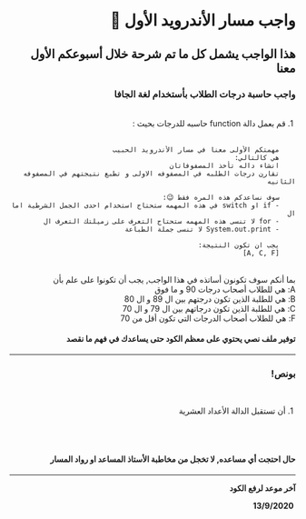 <div dir = "rtl">

# واجب مسار الأندرويد الأول 💚
## هذا الواجب يشمل كل ما تم شرحة خلال أسبوعكم الأول معنا
### واجب حاسبة درجات الطلاب بأستخدام لغة الجافا 

<br>
&#x202b; 1. قم بعمل دالة function حاسبه للدرجات بحيث :

<br>
<br>

		مهمتكم الأولى معنا في مسار الأندرويد الحبيب 
		هي كالتالي:
		انشاء داله تأخذ المصفوفاتان
		تقارن درجات الطلبه في المصفوفه الاولى و تطبع نتيجتهم في المصفوفه الثانيه
		
		سوف نساعدكم هذه المره فقط 😉:
		- if او switch في هذه المهمه ستحتاج استخدام احدى الجمل الشرطية اما ال 
		- for لا تنسى هذه المهمه ستحتاج التعرف على زميلتك التعرف ال 
		- System.out.print لا تنسى جملة الطباعة
		
		يجب ان تكون النتيجة:
		[A, C, F]

<br>
 بما أنكم سوف تكونون أساتذه في هذا الواجب, يجب أن تكونوا على علم بأن
<br>
A: هي للطلاب أصحاب درجات 90 و ما فوق
<br>
B: هي للطلبة الذين تكون درجتهم بين ال 89 و ال 80
<br>
C: هي للطلبة الذين تكون درجاتهم بين ال 79 و ال 70
<br>
F: هي للطلاب أصحاب الدرجات التي تكون أقل من 70

<br>

#### توفير ملف نصي يحتوي على معظم الكود حتى يساعدك في فهم ما نقصد
<hr>

### بونص!

<br>

&#x202b; 1. أن تستقبل الدالة الأعداد العشرية

<br>
<br>

####  حال احتجت أي مساعده, لا تخجل من مخاطبة الأستاذ المساعد او رواد المسار
<hr>
<b>آخر موعد لرفع الكود

&#x202b; 13/9/2020

</div>
